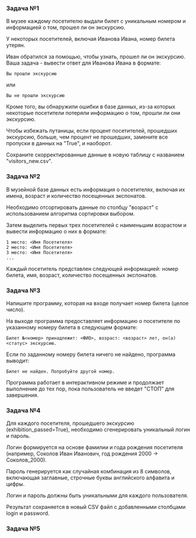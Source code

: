 ### Задача №1

В музее каждому посетителю выдали билет с уникальным номером и информацией о том, прошел ли он экскурсию. 

У некоторых посетителей, включая Иванова Ивана, номер билета утерян. 

Иван обратился за помощью, чтобы узнать, прошел ли он экскурсию. Ваша задача - вывести ответ для Иванова Ивана в формате: 

`Вы прошли экскурсию`

или

`Вы не прошли экскурсию`

Кроме того, вы обнаружили ошибки в базе данных, из-за которых некоторые посетители потеряли информацию о том, прошли ли они экскурсию. 

Чтобы избежать путаницы, если процент посетителей, прошедших экскурсию, больше, чем процент не прошедших, замените все пропуски в данных на "True", и наоборот.

Сохраните скорректированные данные в новую таблицу с названием "visitors_new.csv".

### Задача №2

В музейной базе данных есть информация о посетителях, включая их имена, возраст и количество посещенных экспонатов. 

Необходимо отсортировать данные по столбцу "возраст" с использованием алгоритма сортировки выбором. 

Затем выделить первых трех посетителей с наименьшим возрастом и вывести информацию о них в формате:

```Топ-3 посетителей с наименьшим возрастом:
1 место: <Имя Посетителя>
2 место: <Имя Посетителя>
3 место: <Имя Посетителя>
...
```

Каждый посетитель представлен следующей информацией: номер билета, имя, возраст, количество посещенных экспонатов.

### Задача №3

Напишите программу, которая на входе получает номер билета (целое число).

На выходе программа предоставляет информацию о посетителе по указанному номеру билета в следующем формате:

```
Билет №<номер> принадлежит: <ФИО>, возраст: <возраст> лет, он(а) <статус> экскурсию.
```

Если по заданному номеру билета ничего не найдено, программа выводит:

```
Билет не найден. Попробуйте другой номер.
```

Программа работает в интерактивном режиме и продолжает выполнение до тех пор, пока пользователь не введет "СТОП" для завершения.

### Задача №4

Для каждого посетителя, прошедшего экскурсию (exhibition_passed=True), необходимо сгенерировать уникальный логин и пароль.

Логин формируется на основе фамилии и года рождения посетителя (например, Соколов Иван Иванович, год рождения 2000 → Соколов_2000).

Пароль генерируется как случайная комбинация из 8 символов, включающая заглавные, строчные буквы английского алфавита и цифры.

Логин и пароль должны быть уникальными для каждого пользователя.

Результат сохраняется в новый CSV файл с добавленными столбцами login и password.

### Задача №5